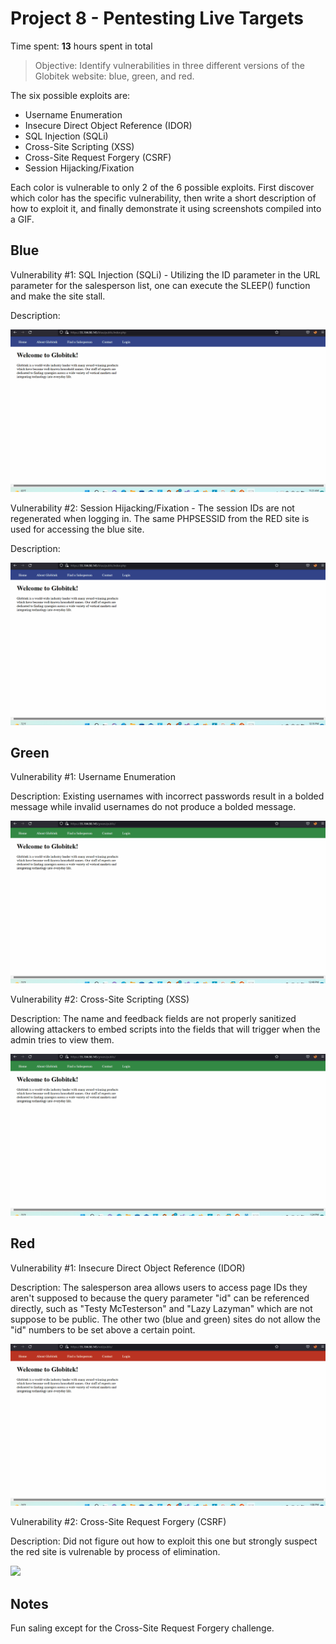 # Project 8 - Pentesting Live Targets

Time spent: **13** hours spent in total

> Objective: Identify vulnerabilities in three different versions of the Globitek website: blue, green, and red.

The six possible exploits are:

* Username Enumeration
* Insecure Direct Object Reference (IDOR)
* SQL Injection (SQLi)
* Cross-Site Scripting (XSS)
* Cross-Site Request Forgery (CSRF)
* Session Hijacking/Fixation

Each color is vulnerable to only 2 of the 6 possible exploits. First discover which color has the specific vulnerability, then write a short description of how to exploit it, and finally demonstrate it using screenshots compiled into a GIF.

## Blue

Vulnerability #1: SQL Injection (SQLi) - Utilizing the ID parameter in the URL parameter for the salesperson list, one can execute the SLEEP() function and make the site stall.

Description:

<img src="Rowe_Blue_1.gif">

Vulnerability #2: Session Hijacking/Fixation - The session IDs are not regenerated when logging in. The same PHPSESSID from the RED site is used for accessing the blue site.

Description:

<img src="Rowe_Blue_2.gif">

## Green

Vulnerability #1: Username Enumeration

Description: Existing usernames with incorrect passwords result in a bolded message while invalid usernames do not produce a bolded message.

<img src="Rowe_Green_1.gif">

Vulnerability #2: Cross-Site Scripting (XSS)

Description: The name and feedback fields are not properly sanitized allowing attackers to embed scripts into the fields that will trigger when the admin tries to view them.

<img src="Rowe_Green_2.gif">


## Red

Vulnerability #1: Insecure Direct Object Reference (IDOR)

Description: The salesperson area allows users to access page IDs they aren't supposed to because the query parameter "id" can be referenced directly, such as "Testy McTesterson" and "Lazy Lazyman" which are not suppose to be public. The other two (blue and green) sites do not allow the "id" numbers to be set above a certain point.

<img src="Rowe_Red_1.gif">

Vulnerability #2: Cross-Site Request Forgery (CSRF)

Description: Did not figure out how to exploit this one but strongly suspect the red site is vulrenable by process of elimination.

<img src="red-vuln2.gif">


## Notes

Fun saling except for the Cross-Site Request Forgery challenge.
